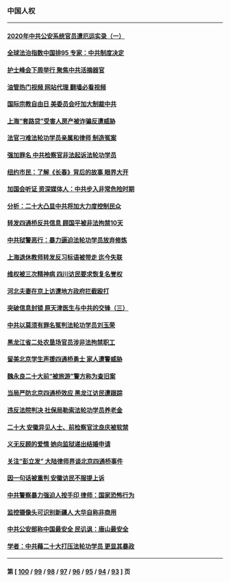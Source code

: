 ### 中国人权
---
#### [2020年中共公安系统官员遭厄运实录（一）](../../pages/ncid278/n13854727.md?11011245) 
#### [全球法治指数中国排95 专家：中共制度决定](../../pages/ncid278/n13855901.md?11011245) 
#### [护士峰会下周举行 聚焦中共活摘器官](../../pages/ncid278/n13855418.md?11011245) 
#### [油管热门视频 网站代理 翻墙必看视频](http://132.145.103.77:81/youtube.html?11011245)
#### [国际宗教自由日 美委员会吁加大制裁中共](../../pages/ncid278/n13855021.md?11011245) 
#### [上海“套路贷”受害人房产被诈骗反遭威胁](../../pages/ncid278/n13853106.md?11011245) 
#### [法官刁难法轮功学员亲属和律师 制造冤案](../../pages/ncid278/n13853873.md?11011245) 
#### [强加罪名 中共检察官非法起诉法轮功学员](../../pages/ncid278/n13852456.md?11011245) 
#### [纽约市民：了解《长春》背后的故事 眼界大开](../../pages/ncid278/n13853501.md?11011245) 
#### [加国会听证 资深媒体人：中共步入非常危险时期](../../pages/ncid278/n13853553.md?11011245) 
#### [分析：二十大凸显中共将加大力度控制民众](../../pages/ncid278/n13853443.md?11011245) 
#### [转发四通桥反共信息 顾国平被非法拘禁10天](../../pages/ncid278/n13852888.md?11011245) 
#### [中共狱警恶行：暴力逼迫法轮功学员放弃修炼](../../pages/ncid278/n13851207.md?11011245) 
#### [上海退休教师转发反习标语被带走 迄今失联](../../pages/ncid278/n13852403.md?11011245) 
#### [维权被三次精神病 四川访民要求恢复名誉权](../../pages/ncid278/n13851812.md?11011245) 
#### [河北夫妻在京上访遭地方政府拦截殴打](../../pages/ncid278/n13851214.md?11011245) 
#### [突破信息封锁 原天津医生与中共的交锋（三）](../../pages/ncid278/n13849718.md?11011245) 
#### [中共以莫须有罪名冤判法轮功学员刘玉荣](../../pages/ncid278/n13850139.md?11011245) 
#### [黑龙江省二处农垦场官员涉非法拘禁职工](../../pages/ncid278/n13851061.md?11011245) 
#### [留美北京学生声援四通桥勇士 家人遭警威胁](../../pages/ncid278/n13850956.md?11011245) 
#### [魏永良二十大前“被旅游”警方称为查旧案](../../pages/ncid278/n13850621.md?11011245) 
#### [当局严防北京四通桥效应 黑龙江访民遭跟踪](../../pages/ncid278/n13850235.md?11011245) 
#### [违反法院判决 社保局勒索法轮功学员养老金](../../pages/ncid278/n13847343.md?11011245) 
#### [二十大 安徽异见人士、前检察官沈良庆被软禁](../../pages/ncid278/n13850071.md?11011245) 
#### [义无反顾的爱情 她向监狱递出结婚申请](../../pages/ncid278/n13849716.md?11011245) 
#### [关注“彭立发” 大陆律师界谈北京四通桥事件](../../pages/ncid278/n13849566.md?11011245) 
#### [因一句话被重判 安徽访民不服提上诉](../../pages/ncid278/n13849544.md?11011245) 
#### [中共警察暴力强迫人按手印 律师：国家恐怖行为](../../pages/ncid278/n13848797.md?11011245) 
#### [监控摄像头可识别新疆人 大华自称非商用](../../pages/ncid278/n13848882.md?11011245) 
#### [中共公安部称中国最安全 民讥讽：唐山最安全](../../pages/ncid278/n13848759.md?11011245) 
#### [学者：中共藉二十大打压法轮功学员 更显其暴政](../../pages/ncid278/n13847577.md?11011245) 

---
#### 第 [ [100](./100.md?11011245) / [99](./99.md?11011245) / [98](./98.md?11011245) / [97](./97.md?11011245) / [96](./96.md?11011245) / [95](./95.md?11011245) / [94](./94.md?11011245) / [93](./93.md?11011245) ] 页
